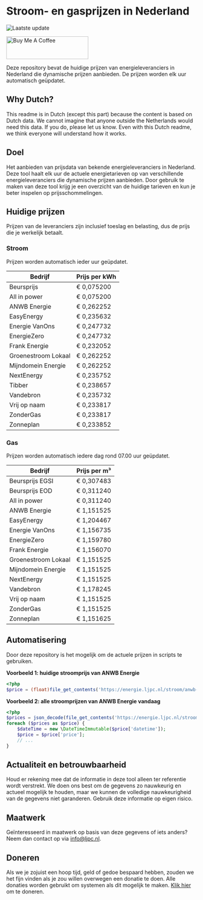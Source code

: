 # Stroom- en gasprijzen in Nederland

![Laatste update](https://img.shields.io/badge/laatste%20update-2025--08--21%2010%3A00%20CET-brightgreen)

<a href="https://www.buymeacoffee.com/Lars-" target="_blank"><img src="https://cdn.buymeacoffee.com/buttons/v2/default-orange.png" alt="Buy Me A Coffee" height="60" style="height: 60px !important;width: 217px !important;" ></a>

Deze repository bevat de huidige prijzen van energieleveranciers in Nederland die dynamische prijzen aanbieden. De prijzen worden elk uur automatisch geüpdatet.

## Why Dutch?

This readme is in Dutch (except this part) because the content is based on Dutch data. We cannot imagine that anyone outside the Netherlands would need this data. If you do, please let us know. Even with this Dutch readme, we think
everyone will understand how it works.

## Doel

Het aanbieden van prijsdata van bekende energieleveranciers in Nederland. Deze tool haalt elk uur de actuele energietarieven op van verschillende energieleveranciers die dynamische prijzen aanbieden. Door gebruik te maken van deze tool
krijg je een overzicht van de huidige tarieven en kun je beter inspelen op prijsschommelingen.

## Huidige prijzen

Prijzen van de leveranciers zijn inclusief toeslag en belasting, dus de prijs die je werkelijk betaalt.

### Stroom

Prijzen worden automatisch ieder uur geüpdatet.

 Bedrijf | Prijs per kWh 
---------|---------------
Beursprijs | € 0,075200
All in power | € 0,075200
ANWB Energie | € 0,262252
EasyEnergy | € 0,235632
Energie VanOns | € 0,247732
EnergieZero | € 0,247732
Frank Energie | € 0,232052
Groenestroom Lokaal | € 0,262252
Mijndomein Energie | € 0,262252
NextEnergy | € 0,235752
Tibber | € 0,238657
Vandebron | € 0,235732
Vrij op naam | € 0,233817
ZonderGas | € 0,233817
Zonneplan | € 0,233852


### Gas

Prijzen worden automatisch iedere dag rond 07.00 uur geüpdatet.

 Bedrijf | Prijs per m³ 
---------|--------------
Beursprijs EGSI | € 0,307483
Beursprijs EOD | € 0,311240
All in power | € 0,311240
ANWB Energie | € 1,151525
EasyEnergy | € 1,204467
Energie VanOns | € 1,156735
EnergieZero | € 1,159780
Frank Energie | € 1,156070
Groenestroom Lokaal | € 1,151525
Mijndomein Energie | € 1,151525
NextEnergy | € 1,151525
Vandebron | € 1,178245
Vrij op naam | € 1,151525
ZonderGas | € 1,151525
Zonneplan | € 1,151625


## Automatisering

Door deze repository is het mogelijk om de actuele prijzen in scripts te gebruiken.

**Voorbeeld 1: huidige stroomprijs van ANWB Energie**

```php
<?php
$price = (float)file_get_contents('https://energie.ljpc.nl/stroom/anwb-energie-nu.txt');

```

**Voorbeeld 2: alle stroomprijzen van ANWB Energie vandaag**

```php
<?php
$prices = json_decode(file_get_contents('https://energie.ljpc.nl/stroom/all-in-power-vandaag.json'),true);
foreach ($prices as $price) {
    $dateTime = new \DateTimeImmutable($price['datetime']);
    $price = $price['price'];
    // ...
}
```

## Actualiteit en betrouwbaarheid

Houd er rekening mee dat de informatie in deze tool alleen ter referentie wordt verstrekt. We doen ons best om de gegevens zo nauwkeurig en actueel mogelijk te houden, maar we kunnen de volledige nauwkeurigheid van de gegevens niet
garanderen. Gebruik deze informatie op eigen risico.

## Maatwerk

Geïnteresseerd in maatwerk op basis van deze gegevens of iets anders? Neem dan contact op
via [info@ljpc.nl](mailto:info@ljpc.nl?subject=Energie%20prijzen).

## Doneren

Als we je zojuist een hoop tijd, geld of gedoe bespaard hebben, zouden we het fijn vinden als je zou willen overwegen een
donatie te doen. Alle donaties worden gebruikt om systemen als dit mogelijk te
maken. [Klik hier](https://www.buymeacoffee.com/Lars-) om te doneren.
